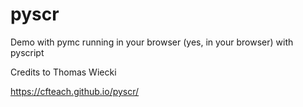 # pyscr

Demo with pymc running in your browser (yes, in your browser) with pyscript

Credits to Thomas Wiecki

https://cfteach.github.io/pyscr/ 
